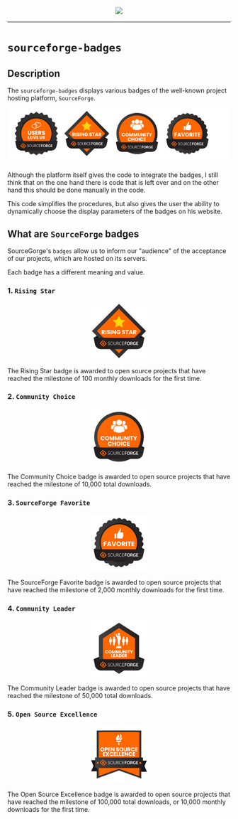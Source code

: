 <p align="center"><img src="https://dl.ascoos.com/images/ascoos.png" /></p>

***

# `sourceforge-badges`

## Description

The `sourceforge-badges` displays various badges of the well-known project hosting platform, `SourceForge`.

<p align="center"><img src="help/sf-badges-003.png" alt="latest comfor messages" /></p>

Although the platform itself gives the code to integrate the badges, I still think that on the one hand there is code that is left over and on the other hand this should be done manually in the code.

This code simplifies the procedures, but also gives the user the ability to dynamically choose the display parameters of the badges on his website.

## What are `SourceForge` badges

SourceGorge's `badges` allow us to inform our "audience" of the acceptance of our projects, which are hosted on its servers.

Each badge has a different meaning and value.

### 1. `Rising Star`

<p align="center"><img src="help/rising-star-128.png" alt="latest comfor messages" /></p>

The Rising Star badge is awarded to open source projects that have reached the milestone of 100 monthly downloads for the first time. 

### 2. `Community Choice`

<p align="center"><img src="help/community-choice-128.png" alt="latest comfor messages" /></p>

The Community Choice badge is awarded to open source projects that have reached the milestone of 10,000 total downloads. 

### 3. `SourceForge Favorite`

<p align="center"><img src="help/sf-favorite-128.png" alt="latest comfor messages" /></p>

The SourceForge Favorite badge is awarded to open source projects that have reached the milestone of 2,000 monthly downloads for the first time. 

### 4. `Community Leader`

<p align="center"><img src="help/community-leader-128.png" alt="latest comfor messages" /></p>

The Community Leader badge is awarded to open source projects that have reached the milestone of 50,000 total downloads. 

### 5. `Open Source Excellence`

<p align="center"><img src="help/open-source-excellence-128.png" alt="latest comfor messages" /></p>

The Open Source Excellence badge is awarded to open source projects that have reached the milestone of 100,000 total downloads, or 10,000 monthly downloads for the first time. 